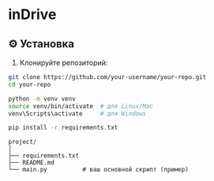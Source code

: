 # inDrive

## ⚙️ Установка

1. Клонируйте репозиторий:
```bash
git clone https://github.com/your-username/your-repo.git
cd your-repo

python -m venv venv
source venv/bin/activate  # для Linux/Mac
venv\Scripts\activate     # для Windows

pip install -r requirements.txt
```

~~~
project/
│
├── requirements.txt
├── README.md
└── main.py          # ваш основной скрипт (пример)
~~~
